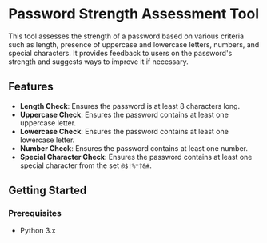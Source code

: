 # Password Strength Assessment Tool

This tool assesses the strength of a password based on various criteria such as length, presence of uppercase and lowercase letters, numbers, and special characters. It provides feedback to users on the password's strength and suggests ways to improve it if necessary.

## Features

- **Length Check**: Ensures the password is at least 8 characters long.
- **Uppercase Check**: Ensures the password contains at least one uppercase letter.
- **Lowercase Check**: Ensures the password contains at least one lowercase letter.
- **Number Check**: Ensures the password contains at least one number.
- **Special Character Check**: Ensures the password contains at least one special character from the set `@$!%*?&#`.

## Getting Started

### Prerequisites

- Python 3.x
